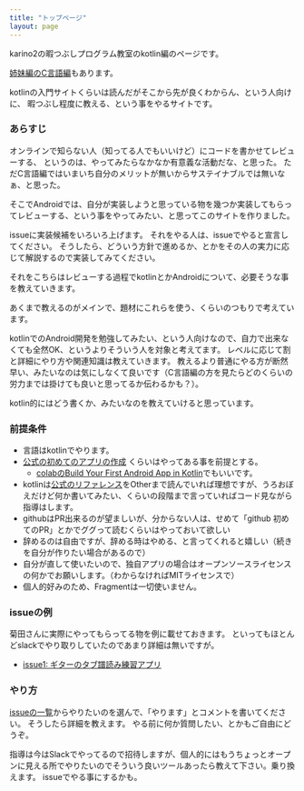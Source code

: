 ```yaml
---
title: "トップページ"
layout: page
---
```


karino2の暇つぶしプログラム教室のkotlin編のページです。

[姉妹編のC言語編](https://karino2.github.io/c-lesson/)もあります。

kotlinの入門サイトくらいは読んだがそこから先が良くわからん、という人向けに、
暇つぶし程度に教える、という事をやるサイトです。

### あらすじ

オンラインで知らない人（知ってる人でもいいけど）にコードを書かせてレビューする、
というのは、やってみたらなかなか有意義な活動だな、と思った。
ただC言語編ではいまいち自分のメリットが無いからサステイナブルでは無いなぁ、と思った。

そこでAndroidでは、自分が実装しようと思っている物を幾つか実装してもらってレビューする、という事をやってみたい、と思ってこのサイトを作りました。

issueに実装候補をいろいろ上げます。
それをやる人は、issueでやると宣言してください。
そうしたら、どういう方針で進めるか、とかをその人の実力に応じて解説するので実装してみてください。

それをこちらはレビューする過程でkotlinとかAndroidについて、必要そうな事を教えていきます。

あくまで教えるのがメインで、題材にこれらを使う、くらいのつもりで考えています。

kotlinでのAndroid開発を勉強してみたい、という人向けなので、自力で出来なくても全然OK、というよりそういう人を対象と考えてます。
レベルに応じて割と詳細にやり方や関連知識は教えていきます。
教えるより普通にやる方が断然早い、みたいなのは気にしなくて良いです（C言語編の方を見たらどのくらいの労力までは掛けても良いと思ってるか伝わるかも？）。

kotlin的にはどう書くか、みたいなのを教えていけると思っています。

### 前提条件

- 言語はkotlinでやります。
- [公式の初めてのアプリの作成](https://developer.android.com/training/basics/firstapp) くらいはやってある事を前提とする。
    - [colabのBuild Your First Android App in Kotlin](https://codelabs.developers.google.com/codelabs/build-your-first-android-app-kotlin/index.html)でもいいです。
- kotlinは[公式のリファレンス](https://kotlinlang.org/docs/reference/)をOtherまで読んでいれば理想ですが、うろおぼえだけど何か書いてみたい、くらいの段階まで言っていればコード見ながら指導はします。
- githubはPR出来るのが望ましいが、分からない人は、せめて「github 初めてのPR」とかでググって読むくらいはやっておいて欲しい
- 辞めるのは自由ですが、辞める時はやめる、と言ってくれると嬉しい（続きを自分が作りたい場合があるので）
- 自分が直して使いたいので、独自アプリの場合はオープンソースライセンスの何かでお願いします。（わからなければMITライセンスで）
- 個人的好みのため、Fragmentは一切使いません。

### issueの例

菊田さんに実際にやってもらってる物を例に載せておきます。
といってもほとんどslackでやり取りしていたのであまり詳細は無いですが。

- [issue1: ギターのタブ譜読み練習アプリ](https://github.com/karino2/kotlin-lesson/issues/1)


### やり方

[issueの一覧](https://github.com/karino2/kotlin-lesson/issues/)からやりたいのを選んで、「やります」とコメントを書いてください。
そうしたら詳細を教えます。
やる前に何か質問したい、とかもご自由にどうぞ。

指導は今はSlackでやってるので招待しますが、個人的にはもうちょっとオープンに見える所でやりたいのでそういう良いツールあったら教えて下さい。乗り換えます。
issueでやる事にするかも。